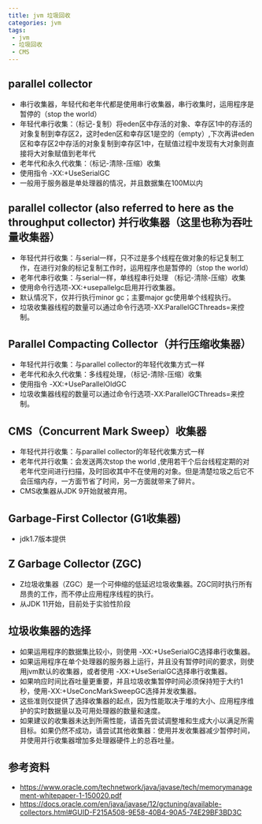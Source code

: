 ```yaml
---
title: jvm 垃圾回收
categories: jvm
tags: 
 - jvm
 - 垃圾回收
 - CMS
---
```


## parallel collector

* 串行收集器，年轻代和老年代都是使用串行收集器，串行收集时，运用程序是暂停的（stop the world）  
* 年轻代串行收集：（标记-复制）将eden区中存活的对象、幸存区1中的存活的对象复制到幸存区2，这时eden区和幸存区1是空的（empty）,下次再讲eden区和幸存区2中存活的对象复制到幸存区1中，在赋值过程中发现有大对象则直接将大对象赋值到老年代  
* 老年代和永久代收集：（标记-清除-压缩）收集
* 使用指令 -XX:+UseSerialGC  
* 一般用于服务器是单处理器的情况，并且数据集在100M以内

## parallel collector (also referred to here as the throughput collector) 并行收集器（这里也称为吞吐量收集器）

* 年轻代并行收集：与serial一样，只不过是多个线程在做对象的标记复制工作，在进行对象的标记复制工作时，运用程序也是暂停的（stop the world）  
* 老年代串行收集：与serial一样，单线程串行处理 （标记-清除-压缩）收集
* 使用命令行选项-XX:+usepallelgc启用并行收集器。
* 默认情况下，仅并行执行minor gc；主要major gc使用单个线程执行。
* 垃圾收集器线程的数量可以通过命令行选项-XX:ParallelGCThreads=<N>来控制。

## Parallel Compacting Collector（并行压缩收集器）

* 年轻代并行收集：与parallel collector的年轻代收集方式一样  
* 老年代和永久代收集：多线程处理，（标记-清除-压缩）收集
* 使用指令 -XX:+UseParallelOldGC
* 垃圾收集器线程的数量可以通过命令行选项-XX:ParallelGCThreads=<N>来控制。

## CMS（Concurrent Mark Sweep）收集器

* 年轻代并行收集：与parallel collector的年轻代收集方式一样  
* 老年代并行收集：会发送两次stop the world ,使用若干个后台线程定期的对老年代空间进行扫描，及时回收其中不在使用的对象。但是清楚垃圾之后它不会压缩内存，一方面节省了时间，另一方面就带来了碎片。  
* CMS收集器从JDK 9开始就被弃用。

## Garbage-First Collector (G1收集器)

* jdk1.7版本提供

## Z Garbage Collector (ZGC)  

* Z垃圾收集器（ZGC）是一个可伸缩的低延迟垃圾收集器。ZGC同时执行所有昂贵的工作，而不停止应用程序线程的执行。  
* 从JDK 11开始，目前处于实验性阶段  


## 垃圾收集器的选择  

* 如果运用程序的数据集比较小，则使用 -XX:+UseSerialGC选择串行收集器。  
* 如果运用程序在单个处理器的服务器上运行，并且没有暂停时间的要求，则使用jvm默认的收集器，或者使用 -XX:+UseSerialGC选择串行收集器。  
* 如果响应时间比吞吐量更重要，并且垃圾收集暂停时间必须保持短于大约1秒，使用-XX:+UseConcMarkSweepGC选择并发收集器。  
* 这些准则仅提供了选择收集器的起点，因为性能取决于堆的大小、应用程序维护的实时数据量以及可用处理器的数量和速度。  
* 如果建议的收集器未达到所需性能，请首先尝试调整堆和生成大小以满足所需目标。如果仍然不成功，请尝试其他收集器：使用并发收集器减少暂停时间，并使用并行收集器增加多处理器硬件上的总吞吐量。  


## 参考资料

* https://www.oracle.com/technetwork/java/javase/tech/memorymanagement-whitepaper-1-150020.pdf  
* https://docs.oracle.com/en/java/javase/12/gctuning/available-collectors.html#GUID-F215A508-9E58-40B4-90A5-74E29BF3BD3C